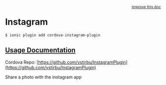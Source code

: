 
<a style="float:right;font-size:12px;" href="http://github.com/driftyco/ionic-native/edit/master/src/@ionic-native/plugins/instagram/index.ts#L0">
  Improve this doc
</a>

# Instagram
<!-- end header block -->

```
$ ionic plugin add cordova-instagram-plugin
```

## [Usage Documentation](https://ionicframework.com/docs/v2/native/instagram/)

Cordova Repo: [https://github.com/vstirbu/InstagramPlugin](https://github.com/vstirbu/InstagramPlugin)

<!-- description -->
Share a photo with the instagram app
<!-- end for prop in method.decorators[0].argumentInfo -->
<!-- end content block -->
<!-- end body block -->
